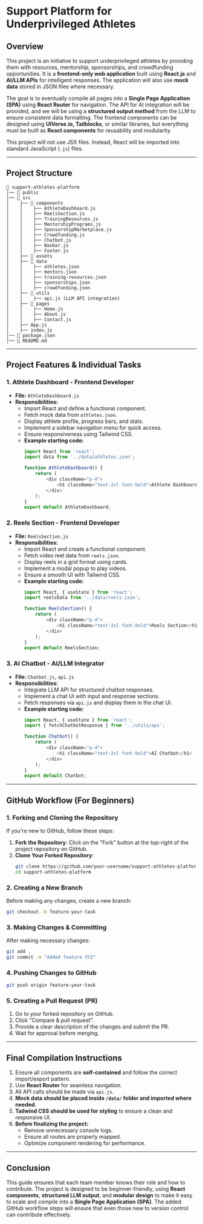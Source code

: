 # **Support Platform for Underprivileged Athletes**

## **Overview**
This project is an initiative to support underprivileged athletes by providing them with resources, mentorship, sponsorships, and crowdfunding opportunities. It is a **frontend-only web application** built using **React.js** and **AI/LLM APIs** for intelligent responses. The application will also use **mock data** stored in JSON files where necessary.

The goal is to eventually compile all pages into a **Single Page Application (SPA)** using **React Router** for navigation. The API for AI integration will be provided, and we will be using a **structured output method** from the LLM to ensure consistent data formatting. The frontend components can be designed using **UIVerse.io, Tailblocks**, or similar libraries, but everything must be built as **React components** for reusability and modularity.

This project will not use JSX files. Instead, React will be imported into standard JavaScript (`.js`) files.

---

## **Project Structure**

```
📂 support-athletes-platform
│── 📂 public
│── 📂 src
│    ├── 📂 components
│    │    ├── AthleteDashboard.js
│    │    ├── ReelsSection.js
│    │    ├── TrainingResources.js
│    │    ├── MentorshipPrograms.js
│    │    ├── SponsorshipMarketplace.js
│    │    ├── Crowdfunding.js
│    │    ├── Chatbot.js
│    │    ├── Navbar.js
│    │    ├── Footer.js
│    ├── 📂 assets
│    ├── 📂 data
│    │    ├── athletes.json
│    │    ├── mentors.json
│    │    ├── training-resources.json
│    │    ├── sponsorships.json
│    │    ├── crowdfunding.json
│    ├── 📂 utils
│    │    ├── api.js (LLM API integration)
│    ├── 📂 pages
│    │    ├── Home.js
│    │    ├── About.js
│    │    ├── Contact.js
│    ├── App.js
│    ├── index.js
│── 📜 package.json
│── 📜 README.md
```

---

## **Project Features & Individual Tasks**

### **1. Athlete Dashboard - Frontend Developer**
- **File:** `AthleteDashboard.js`
- **Responsibilities:**
  - Import React and define a functional component.
  - Fetch mock data from `athletes.json`.
  - Display athlete profile, progress bars, and stats.
  - Implement a sidebar navigation menu for quick access.
  - Ensure responsiveness using Tailwind CSS.
  - **Example starting code:**
    ```js
    import React from 'react';
    import data from '../data/athletes.json';
    
    function AthleteDashboard() {
        return (
            <div className="p-4">
                <h1 className="text-2xl font-bold">Athlete Dashboard</h1>
            </div>
        );
    }
    export default AthleteDashboard;
    ```

### **2. Reels Section - Frontend Developer**
- **File:** `ReelsSection.js`
- **Responsibilities:**
  - Import React and create a functional component.
  - Fetch video reel data from `reels.json`.
  - Display reels in a grid format using cards.
  - Implement a modal popup to play videos.
  - Ensure a smooth UI with Tailwind CSS.
  - **Example starting code:**
    ```js
    import React, { useState } from 'react';
    import reelsData from '../data/reels.json';
    
    function ReelsSection() {
        return (
            <div className="p-4">
                <h1 className="text-2xl font-bold">Reels Section</h1>
            </div>
        );
    }
    export default ReelsSection;
    ```

### **3. AI Chatbot - AI/LLM Integrator**
- **File:** `Chatbot.js`, `api.js`
- **Responsibilities:**
  - Integrate LLM API for structured chatbot responses.
  - Implement a chat UI with input and response sections.
  - Fetch responses via `api.js` and display them in the chat UI.
  - **Example starting code:**
    ```js
    import React, { useState } from 'react';
    import { fetchChatbotResponse } from '../utils/api';
    
    function Chatbot() {
        return (
            <div className="p-4">
                <h1 className="text-2xl font-bold">AI Chatbot</h1>
            </div>
        );
    }
    export default Chatbot;
    ```

---

## **GitHub Workflow (For Beginners)**

### **1. Forking and Cloning the Repository**
If you're new to GitHub, follow these steps:
1. **Fork the Repository**: Click on the "Fork" button at the top-right of the project repository on GitHub.
2. **Clone Your Forked Repository**:
   ```bash
   git clone https://github.com/your-username/support-athletes-platform.git
   cd support-athletes-platform
   ```

### **2. Creating a New Branch**
Before making any changes, create a new branch:
```bash
git checkout -b feature-your-task
```

### **3. Making Changes & Committing**
After making necessary changes:
```bash
git add .
git commit -m "Added feature XYZ"
```

### **4. Pushing Changes to GitHub**
```bash
git push origin feature-your-task
```

### **5. Creating a Pull Request (PR)**
1. Go to your forked repository on GitHub.
2. Click "Compare & pull request".
3. Provide a clear description of the changes and submit the PR.
4. Wait for approval before merging.

---

## **Final Compilation Instructions**
1. Ensure all components are **self-contained** and follow the correct import/export pattern.
2. Use **React Router** for seamless navigation.
3. All API calls should be made via `api.js`.
4. **Mock data should be placed inside `/data/` folder and imported where needed.**
5. **Tailwind CSS should be used for styling** to ensure a clean and responsive UI.
6. **Before finalizing the project:**
   - Remove unnecessary console logs.
   - Ensure all routes are properly mapped.
   - Optimize component rendering for performance.

---

## **Conclusion**
This guide ensures that each team member knows their role and how to contribute. The project is designed to be beginner-friendly, using **React components**, **structured LLM output**, and **modular design** to make it easy to scale and compile into a **Single Page Application (SPA)**. The added GitHub workflow steps will ensure that even those new to version control can contribute effectively.

